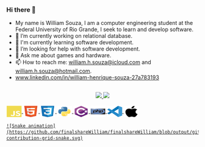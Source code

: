 ### Hi there 
- My name is William Souza, I am a computer engineering student at the Federal University of Rio Grande, I seek to learn and develop software.  
- 🔭 I’m currently working on relational database.
- 🌱 I'm currently learning software development.
- 🤔 I’m looking for help with software development.
- 💬 Ask me about games and hardware.
- 📫 How to reach me: william.h.souza@icloud.com and william.h.souza@hotmail.com.
- www.linkedin.com/in/william-henrique-souza-27a783193
##
<div align="center">
  <a href="https://github.com/finalshareWilliam">
  <img height="180em" src="https://github-readme-stats.vercel.app/api?username=finalshareWilliam&show_icons=true&theme=dark&include_all_commits=true&count_private=true"/>
  <img height="180em" src="https://github-readme-stats.vercel.app/api/top-langs/?username=finalshareWilliam&layout=compact&langs_count=7&theme=dark"/>
</div>
  
  <div style="display: inline_block"><br>
  <img align="center" alt="William-Js" height="30" width="40" src="https://raw.githubusercontent.com/devicons/devicon/master/icons/javascript/javascript-plain.svg">
  <img align="center" alt="William-HTML" height="30" width="40" src="https://raw.githubusercontent.com/devicons/devicon/master/icons/html5/html5-original.svg">
  <img align="center" alt="William-CSS" height="30" width="40" src="https://raw.githubusercontent.com/devicons/devicon/master/icons/css3/css3-original.svg">
  <img align="center" alt="William-Python" height="30" width="40" src="https://raw.githubusercontent.com/devicons/devicon/master/icons/python/python-original.svg">
  <img align="center" alt="William-Csharp" height="30" width="40" src="https://raw.githubusercontent.com/devicons/devicon/master/icons/csharp/csharp-original.svg">
  <img align="center" alt="William-PHP" height="30" width="40" src="https://raw.githubusercontent.com/devicons/devicon/master/icons/php/php-original.svg">
  <img align="center" alt="William-VSCODE" height="30" width="40" src="https://raw.githubusercontent.com/devicons/devicon/master/icons/vscode/vscode-original.svg">
  <img align="center" alt="William-APPLE" height="30" width="40" src="https://raw.githubusercontent.com/devicons/devicon/master/icons/apple/apple-original.svg">

    ![Snake animation](https://github.com/finalshareWilliam/finalshareWilliam/blob/output/github-contribution-grid-snake.svg)
</div>
